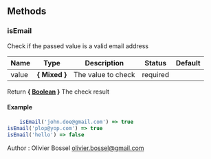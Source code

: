 ## Methods


### isEmail

Check if the passed value is a valid email address



Name  |  Type  |  Description  |  Status  |  Default
------------  |  ------------  |  ------------  |  ------------  |  ------------
value  |  **{ Mixed }**  |  The value to check  |  required  |

Return **{ [Boolean](https://developer.mozilla.org/fr/docs/Web/JavaScript/Reference/Objets_globaux/Boolean) }** The check result

#### Example
```js
	isEmail('john.doe@gmail.com') => true
isEmail('plop@yop.com') => true
isEmail('hello') => false
```
Author : Olivier Bossel <olivier.bossel@gmail.com>